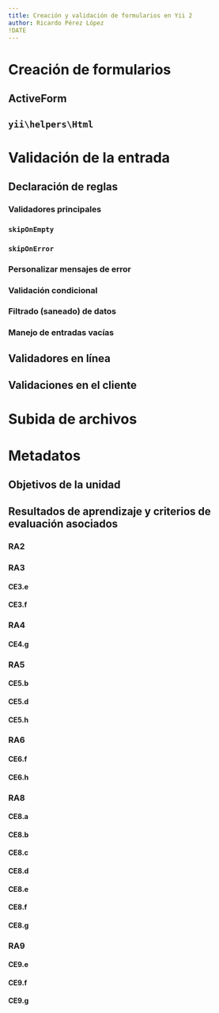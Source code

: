 ```yaml
---
title: Creación y validación de formularios en Yii 2
author: Ricardo Pérez López
!DATE
---
```


# Creación de formularios

## ActiveForm

## `yii\helpers\Html`

# Validación de la entrada

## Declaración de reglas

### Validadores principales

### `skipOnEmpty`

### `skipOnError`

### Personalizar mensajes de error

### Validación condicional

### Filtrado (saneado) de datos

### Manejo de entradas vacías

## Validadores en línea

## Validaciones en el cliente

# Subida de archivos

# Metadatos

## Objetivos de la unidad

## Resultados de aprendizaje y criterios de evaluación asociados

### RA2

### RA3

#### CE3.e

#### CE3.f

### RA4

#### CE4.g

### RA5

#### CE5.b

#### CE5.d

#### CE5.h

### RA6

#### CE6.f

#### CE6.h

### RA8

#### CE8.a

#### CE8.b

#### CE8.c

#### CE8.d

#### CE8.e

#### CE8.f

#### CE8.g

### RA9

#### CE9.e

#### CE9.f

#### CE9.g


